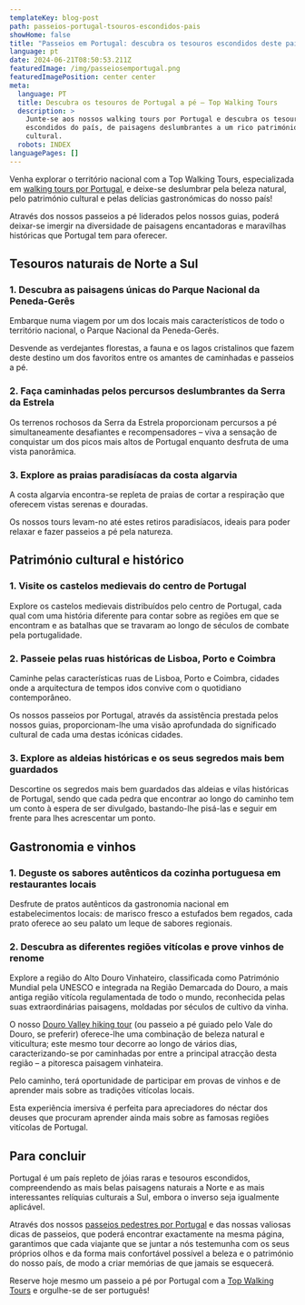 ```yaml
---
templateKey: blog-post
path: passeios-portugal-tsouros-escondidos-pais
showHome: false
title: "Passeios em Portugal: descubra os tesouros escondidos deste país encantador"
language: pt
date: 2024-06-21T08:50:53.211Z
featuredImage: /img/passeiosemportugal.png
featuredImagePosition: center center
meta:
  language: PT
  title: Descubra os tesouros de Portugal a pé – Top Walking Tours
  description: >
    Junte-se aos nossos walking tours por Portugal e descubra os tesouros
    escondidos do país, de paisagens deslumbrantes a um rico património
    cultural.
  robots: INDEX
languagePages: []
---
```

Venha explorar o território nacional com a Top Walking Tours, especializada em [walking tours por Portugal](https://topwalkingtoursportugal.com/pt/), e deixe-se deslumbrar pela beleza natural, pelo património cultural e pelas delícias gastronómicas do nosso país!

Através dos nossos passeios a pé liderados pelos nossos guias, poderá deixar-se imergir na diversidade de paisagens encantadoras e maravilhas históricas que Portugal tem para oferecer.

## Tesouros naturais de Norte a Sul

### 1. Descubra as paisagens únicas do Parque Nacional da Peneda-Gerês

Embarque numa viagem por um dos locais mais característicos de todo o território nacional, o Parque Nacional da Peneda-Gerês.

Desvende as verdejantes florestas, a fauna e os lagos cristalinos que fazem deste destino um dos favoritos entre os amantes de caminhadas e passeios a pé.

### 2. Faça caminhadas pelos percursos deslumbrantes da Serra da Estrela

Os terrenos rochosos da Serra da Estrela proporcionam percursos a pé simultaneamente desafiantes e recompensadores – viva a sensação de conquistar um dos picos mais altos de Portugal enquanto desfruta de uma vista panorâmica.

### 3. Explore as praias paradisíacas da costa algarvia

A costa algarvia encontra-se repleta de praias de cortar a respiração que oferecem vistas serenas e douradas.

Os nossos tours levam-no até estes retiros paradisíacos, ideais para poder relaxar e fazer passeios a pé pela natureza.

## Património cultural e histórico

### 1. Visite os castelos medievais do centro de Portugal

Explore os castelos medievais distribuídos pelo centro de Portugal, cada qual com uma história diferente para contar sobre as regiões em que se encontram e as batalhas que se travaram ao longo de séculos de combate pela portugalidade.

### 2. Passeie pelas ruas históricas de Lisboa, Porto e Coimbra

Caminhe pelas características ruas de Lisboa, Porto e Coimbra, cidades onde a arquitectura de tempos idos convive com o quotidiano contemporâneo.

Os nossos passeios por Portugal, através da assistência prestada pelos nossos guias, proporcionam-lhe uma visão aprofundada do significado cultural de cada uma destas icónicas cidades.

### 3. Explore as aldeias históricas e os seus segredos mais bem guardados

Descortine os segredos mais bem guardados das aldeias e vilas históricas de Portugal, sendo que cada pedra que encontrar ao longo do caminho tem um conto à espera de ser divulgado, bastando-lhe pisá-las e seguir em frente para lhes acrescentar um ponto.

## Gastronomia e vinhos

### 1. Deguste os sabores autênticos da cozinha portuguesa em restaurantes locais

Desfrute de pratos autênticos da gastronomia nacional em estabelecimentos locais: de marisco fresco a estufados bem regados, cada prato oferece ao seu palato um leque de sabores regionais.

### 2. Descubra as diferentes regiões vitícolas e prove vinhos de renome

Explore a região do Alto Douro Vinhateiro, classificada como Património Mundial pela UNESCO e integrada na Região Demarcada do Douro, a mais antiga região vitícola regulamentada de todo o mundo, reconhecida pelas suas extraordinárias paisagens, moldadas por séculos de cultivo da vinha.

O nosso [Douro Valley hiking tour](https://topwalkingtoursportugal.com/hiking-douro-valley-wine-region) (ou passeio a pé guiado pelo Vale do Douro, se preferir) oferece-lhe uma combinação de beleza natural e viticultura; este mesmo tour decorre ao longo de vários dias, caracterizando-se por caminhadas por entre a principal atracção desta região – a pitoresca paisagem vinhateira.

Pelo caminho, terá oportunidade de participar em provas de vinhos e de aprender mais sobre as tradições vitícolas locais.

Esta experiência imersiva é perfeita para apreciadores do néctar dos deuses que procuram aprender ainda mais sobre as famosas regiões vitícolas de Portugal.

## Para concluir

Portugal é um país repleto de jóias raras e tesouros escondidos, compreendendo as mais belas paisagens naturais a Norte e as mais interessantes relíquias culturais a Sul, embora o inverso seja igualmente aplicável.

Através dos nossos [passeios pedestres por Portugal](https://topwalkingtoursportugal.com/passeios-pedestres-portugal/) e das nossas valiosas dicas de passeios, que poderá encontrar exactamente na mesma página, garantimos que cada viajante que se juntar a nós testemunha com os seus próprios olhos e da forma mais confortável possível a beleza e o património do nosso país, de modo a criar memórias de que jamais se esquecerá.

Reserve hoje mesmo um passeio a pé por Portugal com a [Top Walking Tours](https://topwalkingtoursportugal.com/pt/) e orgulhe-se de ser português!